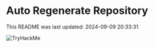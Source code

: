 # Auto Regenerate Repository

This README was last updated: 2024-09-09 20:33:31

 ![TryHackMe](https://tryhackme.com/badge/533634)
